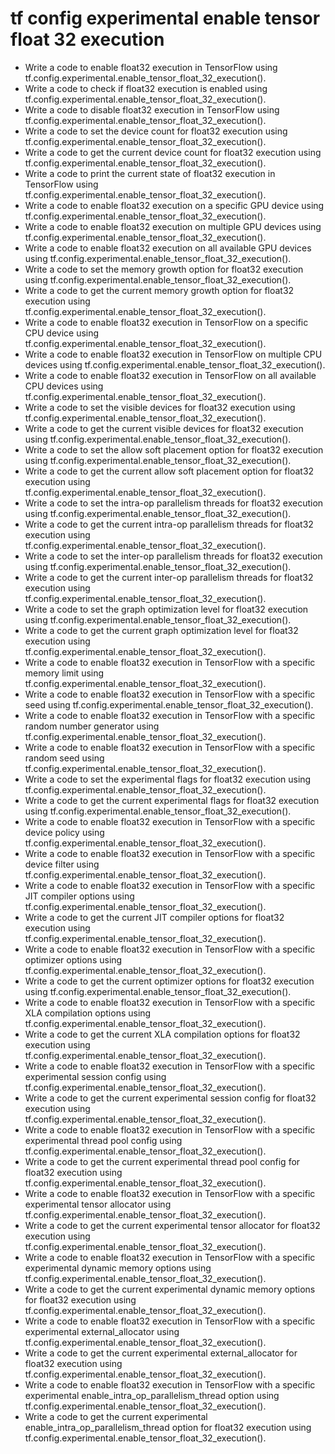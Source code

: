 # tf config experimental enable tensor float 32 execution

- Write a code to enable float32 execution in TensorFlow using tf.config.experimental.enable_tensor_float_32_execution().
- Write a code to check if float32 execution is enabled using tf.config.experimental.enable_tensor_float_32_execution().
- Write a code to disable float32 execution in TensorFlow using tf.config.experimental.enable_tensor_float_32_execution().
- Write a code to set the device count for float32 execution using tf.config.experimental.enable_tensor_float_32_execution().
- Write a code to get the current device count for float32 execution using tf.config.experimental.enable_tensor_float_32_execution().
- Write a code to print the current state of float32 execution in TensorFlow using tf.config.experimental.enable_tensor_float_32_execution().
- Write a code to enable float32 execution on a specific GPU device using tf.config.experimental.enable_tensor_float_32_execution().
- Write a code to enable float32 execution on multiple GPU devices using tf.config.experimental.enable_tensor_float_32_execution().
- Write a code to enable float32 execution on all available GPU devices using tf.config.experimental.enable_tensor_float_32_execution().
- Write a code to set the memory growth option for float32 execution using tf.config.experimental.enable_tensor_float_32_execution().
- Write a code to get the current memory growth option for float32 execution using tf.config.experimental.enable_tensor_float_32_execution().
- Write a code to enable float32 execution in TensorFlow on a specific CPU device using tf.config.experimental.enable_tensor_float_32_execution().
- Write a code to enable float32 execution in TensorFlow on multiple CPU devices using tf.config.experimental.enable_tensor_float_32_execution().
- Write a code to enable float32 execution in TensorFlow on all available CPU devices using tf.config.experimental.enable_tensor_float_32_execution().
- Write a code to set the visible devices for float32 execution using tf.config.experimental.enable_tensor_float_32_execution().
- Write a code to get the current visible devices for float32 execution using tf.config.experimental.enable_tensor_float_32_execution().
- Write a code to set the allow soft placement option for float32 execution using tf.config.experimental.enable_tensor_float_32_execution().
- Write a code to get the current allow soft placement option for float32 execution using tf.config.experimental.enable_tensor_float_32_execution().
- Write a code to set the intra-op parallelism threads for float32 execution using tf.config.experimental.enable_tensor_float_32_execution().
- Write a code to get the current intra-op parallelism threads for float32 execution using tf.config.experimental.enable_tensor_float_32_execution().
- Write a code to set the inter-op parallelism threads for float32 execution using tf.config.experimental.enable_tensor_float_32_execution().
- Write a code to get the current inter-op parallelism threads for float32 execution using tf.config.experimental.enable_tensor_float_32_execution().
- Write a code to set the graph optimization level for float32 execution using tf.config.experimental.enable_tensor_float_32_execution().
- Write a code to get the current graph optimization level for float32 execution using tf.config.experimental.enable_tensor_float_32_execution().
- Write a code to enable float32 execution in TensorFlow with a specific memory limit using tf.config.experimental.enable_tensor_float_32_execution().
- Write a code to enable float32 execution in TensorFlow with a specific seed using tf.config.experimental.enable_tensor_float_32_execution().
- Write a code to enable float32 execution in TensorFlow with a specific random number generator using tf.config.experimental.enable_tensor_float_32_execution().
- Write a code to enable float32 execution in TensorFlow with a specific random seed using tf.config.experimental.enable_tensor_float_32_execution().
- Write a code to set the experimental flags for float32 execution using tf.config.experimental.enable_tensor_float_32_execution().
- Write a code to get the current experimental flags for float32 execution using tf.config.experimental.enable_tensor_float_32_execution().
- Write a code to enable float32 execution in TensorFlow with a specific device policy using tf.config.experimental.enable_tensor_float_32_execution().
- Write a code to enable float32 execution in TensorFlow with a specific device filter using tf.config.experimental.enable_tensor_float_32_execution().
- Write a code to enable float32 execution in TensorFlow with a specific JIT compiler options using tf.config.experimental.enable_tensor_float_32_execution().
- Write a code to get the current JIT compiler options for float32 execution using tf.config.experimental.enable_tensor_float_32_execution().
- Write a code to enable float32 execution in TensorFlow with a specific optimizer options using tf.config.experimental.enable_tensor_float_32_execution().
- Write a code to get the current optimizer options for float32 execution using tf.config.experimental.enable_tensor_float_32_execution().
- Write a code to enable float32 execution in TensorFlow with a specific XLA compilation options using tf.config.experimental.enable_tensor_float_32_execution().
- Write a code to get the current XLA compilation options for float32 execution using tf.config.experimental.enable_tensor_float_32_execution().
- Write a code to enable float32 execution in TensorFlow with a specific experimental session config using tf.config.experimental.enable_tensor_float_32_execution().
- Write a code to get the current experimental session config for float32 execution using tf.config.experimental.enable_tensor_float_32_execution().
- Write a code to enable float32 execution in TensorFlow with a specific experimental thread pool config using tf.config.experimental.enable_tensor_float_32_execution().
- Write a code to get the current experimental thread pool config for float32 execution using tf.config.experimental.enable_tensor_float_32_execution().
- Write a code to enable float32 execution in TensorFlow with a specific experimental tensor allocator using tf.config.experimental.enable_tensor_float_32_execution().
- Write a code to get the current experimental tensor allocator for float32 execution using tf.config.experimental.enable_tensor_float_32_execution().
- Write a code to enable float32 execution in TensorFlow with a specific experimental dynamic memory options using tf.config.experimental.enable_tensor_float_32_execution().
- Write a code to get the current experimental dynamic memory options for float32 execution using tf.config.experimental.enable_tensor_float_32_execution().
- Write a code to enable float32 execution in TensorFlow with a specific experimental external_allocator using tf.config.experimental.enable_tensor_float_32_execution().
- Write a code to get the current experimental external_allocator for float32 execution using tf.config.experimental.enable_tensor_float_32_execution().
- Write a code to enable float32 execution in TensorFlow with a specific experimental enable_intra_op_parallelism_thread option using tf.config.experimental.enable_tensor_float_32_execution().
- Write a code to get the current experimental enable_intra_op_parallelism_thread option for float32 execution using tf.config.experimental.enable_tensor_float_32_execution().